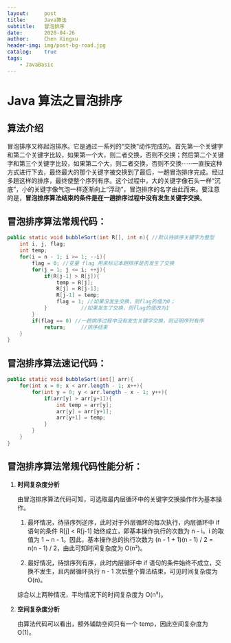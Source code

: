 ```yaml
---
layout:     post
title:      Java算法
subtitle:   冒泡排序
date:       2020-04-26
author:     Chen Xingxu
header-img: img/post-bg-road.jpg
catalog:    true
tags:
    - JavaBasic
---
```

# Java 算法之冒泡排序

## 算法介绍

冒泡排序又称起泡排序。它是通过一系列的“交换”动作完成的。首先第一个关键字和第二个关键字比较，如果第一个大，则二者交换，否则不交换；然后第二个关键字和第三个关键字比较，如果第二个大，则二者交换，否则不交换······一直按这种方式进行下去，最终最大的那个关键字被交换到了最后，一趟冒泡排序完成。经过多趟这样的排序，最终使整个序列有序。这个过程中，大的关键字像石头一样“沉底”，小的关键字像气泡一样逐渐向上“浮动”，冒泡排序的名字由此而来。要注意的是，**冒泡排序算法结束的条件是在一趟排序过程中没有发生关键字交换**。

## 冒泡排序算法常规代码：

```java
public static void bubbleSort(int R[], int n){ //默认待排序关键字为整型
    int i, j, flag;
    int temp;
    for(i = n - 1; i >= 1; --i){
        flag = 0; //变量 flag 用来标记本趟排序是否发生了交换
        for(j = 1; j <= i; ++j){
            if(R[j-1] > R[j]){
                temp = R[j];
                R[j] = R[j-1];
                R[j-1] = temp;
                flag = 1; //如果没发生交换，则flag的值为0；                		  
            }			//如果发生了交换，则flag的值改为1
        }
        if(flag == 0) //一趟排序过程中没有发生关键字交换，则证明序列有序
            return;		//排序结束
    }
}
```

## 冒泡排序算法速记代码：

```java
public static void bubbleSort(int[] arr){
    for(int x = 0; x < arr.length - 1; x++){
        for(int y = 0; y < arr.length - x - 1; y++){
            if(arr[y] > arr[y+1]){
                int temp = arr[y];
                arr[y] = arr[y+1];
                arr[y+1] = temp;
            }
        }
    }
}
```

## 冒泡排序算法常规代码性能分析：

1. **时间复杂度分析**

   由冒泡排序算法代码可知，可选取最内层循环中的关键字交换操作作为基本操作。

   1) 最坏情况，待排序列逆序，此时对于外层循环的每次执行，内层循环中 if 语句的条件 R[j] < R[j-1] 始终成立，即基本操作执行的次数为 n - i。i 的取值为 1 ~ n - 1。因此，基本操作总的执行次数为 (n - 1 + 1)(n - 1) / 2 = n(n - 1) / 2，由此可知时间复杂度为 O(n²)。

   2) 最好情况，待排序列有序，此时内层循环中 if 语句的条件始终不成立，交换不发生，且内层循环执行 n - 1 次后整个算法结束，可见时间复杂度为 O(n)。

   综合以上两种情况，平均情况下的时间复杂度为 O(n²)。

2. **空间复杂度分析**

   由算法代码可以看出，额外辅助空间只有一个 temp，因此空间复杂度为 O(1)。